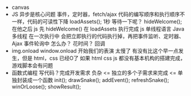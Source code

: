 - canvas
- JS 异步是核心问题
    事件，定时器，fetch/ajax
    代码的编写顺序和执行顺序不一样，代码的可读性下降
    loadAssets(); 1秒 等待一下呢？
    hideWelcome(); 在他之后
    js 先 hideWelcome() 在 loadAssets 执行完成
    js 单线程语言 Java 多线程
    在一次执行中 会把立即执行的代码执行掉，再把事件监听、定时器、Ajax 事件轮询中
    怎么办？ 花时间？
    回调
- img.onload
    window.onload 开始我们的表演 太慢了
    有没有比这个早一点发生，但是 html，css 已经O了
    如果 html css js 都没有基本机构的搭建完成，游戏脚本会有问题
- 函数式编程
    写代码？完成开发需求 负杂 <= 独立的多个子需求来完成 <= 单独封装成一个函数
    init();
    drawSnake();
    addEvent();
    refreshSnake();
    winOrLoose();
    showResult();
